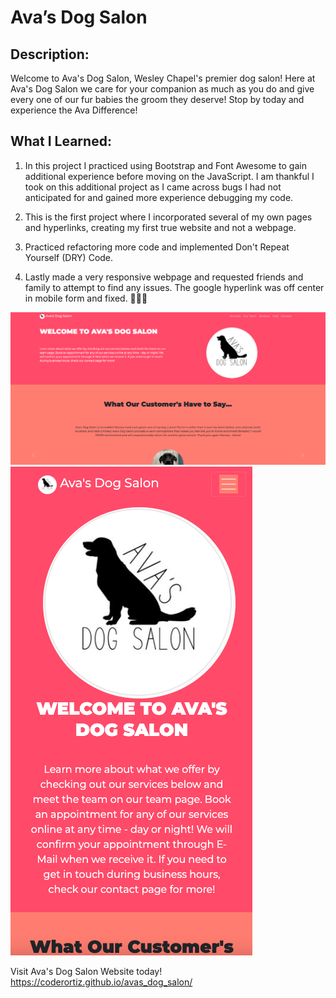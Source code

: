 # Ava’s Dog Salon

## Description:
Welcome to Ava's Dog Salon, Wesley Chapel's premier dog salon! Here at Ava's Dog Salon we care for your companion as much as you do and give every one of our fur babies the groom they deserve! Stop by today and experience the Ava Difference!

## What I Learned:
1. In this project I practiced using Bootstrap and Font Awesome to gain additional experience before moving on the JavaScript. I am thankful I took on this additional project as I came across bugs I had not anticipated for and gained more experience debugging my code. 

2. This is the first project where I incorporated several of my own pages and hyperlinks, creating my first true website and not a webpage.

3. Practiced refactoring more code and implemented Don't Repeat Yourself (DRY) Code.

7. Lastly made a very responsive webpage and requested friends and family to attempt to find any issues. The google hyperlink was off center in mobile form and fixed. 👨🏽‍💻


![webpage snapshot](assets/images/avas_dog_salon_website_screenshot.png)
![webpage snapshot](assets/images/avas_dog_salon_moblie_screenshot.png)

Visit Ava's Dog Salon Website today! https://coderortiz.github.io/avas_dog_salon/

